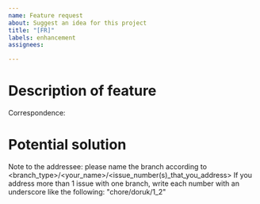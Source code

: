 ```yaml
---
name: Feature request
about: Suggest an idea for this project
title: "[FR]"
labels: enhancement
assignees: 

---
```

<!-- Welcome to a feature request issue. Please read this before creating the issue if this is your first time!!! -->

<!--As the issue creator, you have some responsibilities. 
    Fulfillng these responsibilities will make everyone's life easier and will also make the work easier to follow 
    There are some things that you HAVE TO do so that proper person sees the issue and the issue is resolved quickly.
    1- Title: Create a concise title that summarizes the core of your request. DO NOT REMOVE [FR] TAG!!!
    2- Labels: Label the issue properly. Select the label according to which part of the pipeline it would go. 
    3- Assignee(s): Assign the issue to people that SHOULD address the issue according to the responsibilities.
        Also tag the people in the correspondence section.
    -->

# Description of feature
<!-- Describe the feature here and provide some context. What should it do? -->

Correspondence: <!-- Tag the person who needs to address the issue -->

# Potential solution
<!-- Can you think of ways to implement this? -->


Note to the addressee: please name the branch according to <branch_type>/<your_name>/<issue_number(s)_that_you_address>
If you address more than 1 issue with one branch, write each number with an underscore like the following: "chore/doruk/1_2"